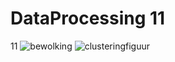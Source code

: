 # DataProcessing 11
11
<img src="https://github.com/woofmeow1/DataProcessing-Website/blob/master/docs/bewolking.png" alt="bewolking" allign="left">
<img src="https://github.com/woofmeow1/DataProcessing-Website/blob/master/docs/clusteringfiguur.png" alt="clusteringfiguur" allign="middle">






